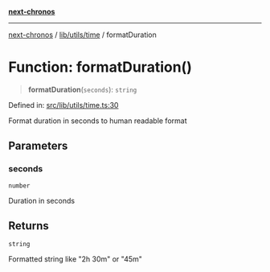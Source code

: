 [**next-chronos**](../../../../README.md)

***

[next-chronos](../../../../README.md) / [lib/utils/time](../README.md) / formatDuration

# Function: formatDuration()

> **formatDuration**(`seconds`): `string`

Defined in: [src/lib/utils/time.ts:30](https://github.com/Bababum95/next-chronos/blob/41860730c8dd12c16699269e1eee86402c8d1a9f/src/lib/utils/time.ts#L30)

Format duration in seconds to human readable format

## Parameters

### seconds

`number`

Duration in seconds

## Returns

`string`

Formatted string like "2h 30m" or "45m"
